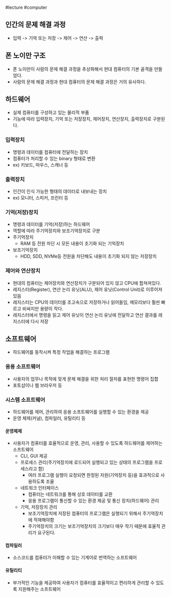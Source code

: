 #lecture #computer

## 인간의 문제 해결 과정
- 입력 -> 기억 또는 저장 -> 제어 -> 연산 -> 출력
## 폰 노이만 구조
- 폰 노이만이 사람의 문제 해결 과정을 추상화해서 현대 컴퓨터의 기본 골격을 만들었다.
- 사람의 문제 해결 과정과 현대 컴퓨터의 문제 해결 과정은 거의 유사하다.
## 하드웨어
- 실제 컴퓨터를 구성하고 있는 물리적 부품
- 기능에 따라 입력장치, 기억 또는 저장장치, 제어장치, 연산장치, 출력장치로 구분된다.
### 입력장치
- 명령과 데이터를 컴퓨터에 전달하는 장치
- 컴퓨터가 처리할 수 있는 binary 형태로 변환
- ex) 키보드, 마우스, 스캐너 등
### 출력장치
- 인간이 인식 가능한 형태의 데이터로 내보내는 장치
- ex) 모니터, 스피커, 프린터 등
### 기억(저장)장치
- 명령과 데이터를 기억(저장)하는 하드웨어
- 역할에 따라 주기억장치와 보조기억장치로 구분
- 주기억장치
	- RAM 등 전원 차단 시 모든 내용이 초기화 되는 기억장치
- 보조기억장치
	- HDD, SDD, NVMe등 전원을 차단해도 내용이 초기화 되지 않는 저장장치
### 제어와 연산장치
- 현대의 컴퓨터는 제어장치와 연산장치가 구분되어 있지 않고 CPU에 합쳐져있다.
- 레지스터(Register), 연산 논리 유닛(ALU), 제어 유닛(Control Unit)로 이루어져 있음
- 레지스터는 CPU의 데이터를 초고속으로 저장하거나 읽어들임, 메모리보다 훨씬 빠르고 비싸지만 용량이 작다.
- 레지스터에서 명령을 읽고 제어 유닛이 연산 논리 유닛에 전달하고 연산 결과를 레지스터에 다시 저장

## 소프트웨어
- 하드웨어를 동작시켜 특정 작업을 해결하는 프로그램
### 응용 소프트웨어
- 사용자의 업무나 목적에 맞게 문제 해결을 위한 처리 절차를 표현한 명령어 집합
- 포토샵이나 웹 브라우저 등
### 시스템 소프트웨어
- 하드웨어를 제어, 관리하여 응용 소프트웨어를 실행할 수 있는 환경을 제공
- 운영 체제(커널), 컴파일러, 유틸리티 등

#### 운영체제
- 사용자가 컴퓨터를 효율적으로 운영, 관리, 사용할 수 있도록 하드웨어를 제어하는 소프트웨어
	- CLI, GUI 제공
	- 프로세스 관리(주기억장치에 로드되어 실행되고 있는 상태의 프로그램을 프로세스라고 함)
		- 여러 프로그램 실행이 요청되면 한정된 자원(기억장치 등)을 효과적으로 사용하도록 조율
	- 네트워크 인터페이스
		- 컴퓨터는 네트워크를 통해 상호 데이터를 교환
		- 응용 프로그램이 통신할 수 있는 환경 제공 및 통신 장치(하드웨어) 관리
	- 기억, 저장장치 관리
		- 보조기억장치에 저장된 컴퓨터의 프로그램은 실행되기 위해서 주기억장치에 적재해야함
		- 주기억장치의 크기는 보조기억장치의 크기보다 매우 작기 때문에 효율적 관리가 요구된다.

#### 컴파일러
- 소스코드를 컴퓨터가 이해할 수 있는 기계어로 번역하는 소프트웨어

#### 유틸리티
- 부가적인 기능을 제공하여 사용자가 컴퓨터를 효율적이고 편리하게 관리할 수 있도록 지원해주는 소프트웨어